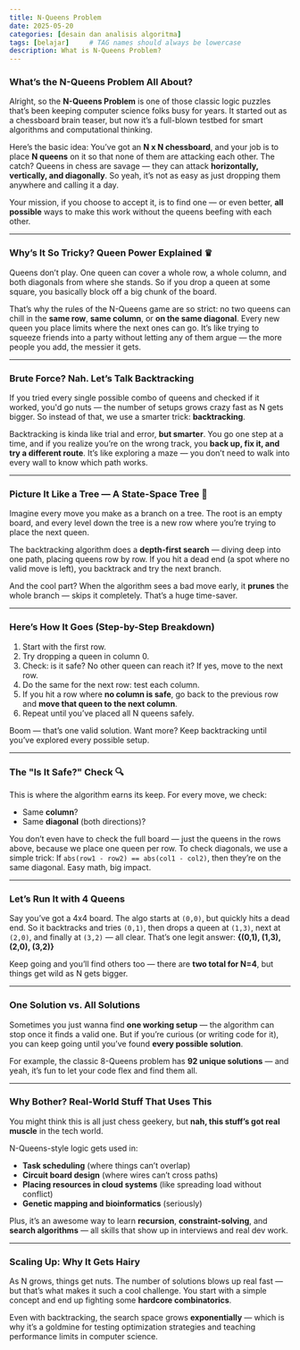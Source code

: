 ```yaml
---
title: N-Queens Problem
date: 2025-05-20
categories: [desain dan analisis algoritma]
tags: [belajar]     # TAG names should always be lowercase
description: What is N-Queens Problem?
---
```



### What’s the N-Queens Problem All About?

Alright, so the **N-Queens Problem** is one of those classic logic puzzles that’s been keeping computer science folks busy for years. It started out as a chessboard brain teaser, but now it’s a full-blown testbed for smart algorithms and computational thinking.

Here’s the basic idea: You’ve got an **N x N chessboard**, and your job is to place **N queens** on it so that none of them are attacking each other. The catch? Queens in chess are savage — they can attack **horizontally, vertically, and diagonally**. So yeah, it’s not as easy as just dropping them anywhere and calling it a day.

Your mission, if you choose to accept it, is to find one — or even better, **all possible** ways to make this work without the queens beefing with each other.

---

### Why’s It So Tricky? Queen Power Explained ♛

Queens don’t play. One queen can cover a whole row, a whole column, and both diagonals from where she stands. So if you drop a queen at some square, you basically block off a big chunk of the board.

That’s why the rules of the N-Queens game are so strict: no two queens can chill in the **same row**, **same column**, or **on the same diagonal**. Every new queen you place limits where the next ones can go. It’s like trying to squeeze friends into a party without letting any of them argue — the more people you add, the messier it gets.

---

### Brute Force? Nah. Let’s Talk Backtracking

If you tried every single possible combo of queens and checked if it worked, you'd go nuts — the number of setups grows crazy fast as N gets bigger. So instead of that, we use a smarter trick: **backtracking**.

Backtracking is kinda like trial and error, **but smarter**. You go one step at a time, and if you realize you’re on the wrong track, you **back up, fix it, and try a different route**. It’s like exploring a maze — you don’t need to walk into every wall to know which path works.

---

### Picture It Like a Tree — A State-Space Tree 🌳

Imagine every move you make as a branch on a tree. The root is an empty board, and every level down the tree is a new row where you’re trying to place the next queen.

The backtracking algorithm does a **depth-first search** — diving deep into one path, placing queens row by row. If you hit a dead end (a spot where no valid move is left), you backtrack and try the next branch.

And the cool part? When the algorithm sees a bad move early, it **prunes** the whole branch — skips it completely. That’s a huge time-saver.

---

### Here’s How It Goes (Step-by-Step Breakdown)

1. Start with the first row.
2. Try dropping a queen in column 0.
3. Check: is it safe? No other queen can reach it? If yes, move to the next row.
4. Do the same for the next row: test each column.
5. If you hit a row where **no column is safe**, go back to the previous row and **move that queen to the next column**.
6. Repeat until you’ve placed all N queens safely.

Boom — that’s one valid solution. Want more? Keep backtracking until you’ve explored every possible setup.

---

### The "Is It Safe?" Check 🔍

This is where the algorithm earns its keep. For every move, we check:

* Same **column**?
* Same **diagonal** (both directions)?

You don’t even have to check the full board — just the queens in the rows above, because we place one queen per row. To check diagonals, we use a simple trick:
If `abs(row1 - row2) == abs(col1 - col2)`, then they’re on the same diagonal. Easy math, big impact.

---

### Let’s Run It with 4 Queens

Say you’ve got a 4x4 board. The algo starts at `(0,0)`, but quickly hits a dead end. So it backtracks and tries `(0,1)`, then drops a queen at `(1,3)`, next at `(2,0)`, and finally at `(3,2)` — all clear. That’s one legit answer:
**{(0,1), (1,3), (2,0), (3,2)}**

Keep going and you’ll find others too — there are **two total for N=4**, but things get wild as N gets bigger.

---

### One Solution vs. All Solutions

Sometimes you just wanna find **one working setup** — the algorithm can stop once it finds a valid one. But if you’re curious (or writing code for it), you can keep going until you’ve found **every possible solution**.

For example, the classic 8-Queens problem has **92 unique solutions** — and yeah, it’s fun to let your code flex and find them all.

---

### Why Bother? Real-World Stuff That Uses This

You might think this is all just chess geekery, but **nah, this stuff’s got real muscle** in the tech world.

N-Queens-style logic gets used in:

* **Task scheduling** (where things can’t overlap)
* **Circuit board design** (where wires can’t cross paths)
* **Placing resources in cloud systems** (like spreading load without conflict)
* **Genetic mapping and bioinformatics** (seriously)

Plus, it’s an awesome way to learn **recursion**, **constraint-solving**, and **search algorithms** — all skills that show up in interviews and real dev work.

---

### Scaling Up: Why It Gets Hairy

As N grows, things get nuts. The number of solutions blows up real fast — but that’s what makes it such a cool challenge. You start with a simple concept and end up fighting some **hardcore combinatorics**.

Even with backtracking, the search space grows **exponentially** — which is why it’s a goldmine for testing optimization strategies and teaching performance limits in computer science.
